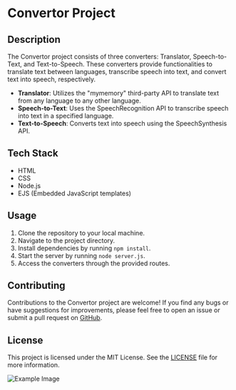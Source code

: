 # Convertor Project

## Description
The Convertor project consists of three converters: Translator, Speech-to-Text, and Text-to-Speech. These converters provide functionalities to translate text between languages, transcribe speech into text, and convert text into speech, respectively.

- **Translator**: Utilizes the "mymemory" third-party API to translate text from any language to any other language.
- **Speech-to-Text**: Uses the SpeechRecognition API to transcribe speech into text in a specified language.
- **Text-to-Speech**: Converts text into speech using the SpeechSynthesis API.

## Tech Stack
- HTML
- CSS
- Node.js
- EJS (Embedded JavaScript templates)

## Usage
1. Clone the repository to your local machine.
2. Navigate to the project directory.
3. Install dependencies by running `npm install`.
4. Start the server by running `node server.js`.
5. Access the converters through the provided routes.

## Contributing
Contributions to the Convertor project are welcome! If you find any bugs or have suggestions for improvements, please feel free to open an issue or submit a pull request on [GitHub](https://github.com/yourusername/convertor-project).

## License
This project is licensed under the MIT License. See the [LICENSE](LICENSE) file for more information.

![Example Image](images)
